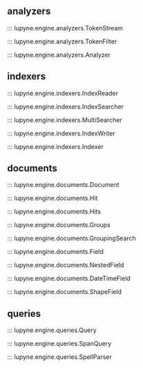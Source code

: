 ## analyzers

::: lupyne.engine.analyzers.TokenStream

::: lupyne.engine.analyzers.TokenFilter

::: lupyne.engine.analyzers.Analyzer

## indexers

::: lupyne.engine.indexers.IndexReader

::: lupyne.engine.indexers.IndexSearcher

::: lupyne.engine.indexers.MultiSearcher

::: lupyne.engine.indexers.IndexWriter

::: lupyne.engine.indexers.Indexer

## documents

::: lupyne.engine.documents.Document

::: lupyne.engine.documents.Hit

::: lupyne.engine.documents.Hits

::: lupyne.engine.documents.Groups

::: lupyne.engine.documents.GroupingSearch

::: lupyne.engine.documents.Field

::: lupyne.engine.documents.NestedField

::: lupyne.engine.documents.DateTimeField

::: lupyne.engine.documents.ShapeField

## queries

::: lupyne.engine.queries.Query

::: lupyne.engine.queries.SpanQuery

::: lupyne.engine.queries.SpellParser
